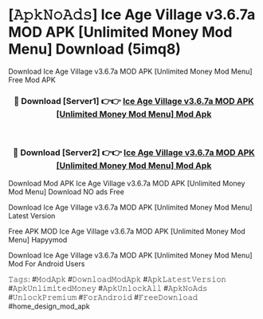 # [𝙰𝚙𝚔𝙽𝚘𝙰𝚍𝚜] Ice Age Village v3.6.7a MOD APK [Unlimited Money Mod Menu] Download (5imq8)
Download Ice Age Village v3.6.7a MOD APK [Unlimited Money Mod Menu] Free Mod APK

<div align="center">
<h3>🔴 Download [Server1] 👉👉 <a href="https://apkcomod.com?title=Ice_Age_Village_v3.6.7a_MOD_APK_[Unlimited_Money_Mod_Menu]">Ice Age Village v3.6.7a MOD APK [Unlimited Money Mod Menu] Mod Apk</a></h3><br>

<h3>🔴 Download [Server2] 👉👉 <a href="https://apkcomod.com?title=Ice_Age_Village_v3.6.7a_MOD_APK_[Unlimited_Money_Mod_Menu]">Ice Age Village v3.6.7a MOD APK [Unlimited Money Mod Menu] Mod Apk</a></h3>
</div>


 Download Mod APK Ice Age Village v3.6.7a MOD APK [Unlimited Money Mod Menu] Download NO ads Free

Download Ice Age Village v3.6.7a MOD APK [Unlimited Money Mod Menu] Latest Version

Free APK MOD Ice Age Village v3.6.7a MOD APK [Unlimited Money Mod Menu] Hapyymod

Download Ice Age Village v3.6.7a MOD APK [Unlimited Money Mod Menu] Mod For Android Users

𝚃𝚊𝚐𝚜: #𝙼𝚘𝚍𝙰𝚙𝚔 #𝙳𝚘𝚠𝚗𝚕𝚘𝚊𝚍𝙼𝚘𝚍𝙰𝚙𝚔 #𝙰𝚙𝚔𝙻𝚊𝚝𝚎𝚜𝚝𝚅𝚎𝚛𝚜𝚒𝚘𝚗 #𝙰𝚙𝚔𝚄𝚗𝚕𝚒𝚖𝚒𝚝𝚎𝚍𝙼𝚘𝚗𝚎𝚢 #𝙰𝚙𝚔𝚄𝚗𝚕𝚘𝚌𝚔𝙰𝚕𝚕 #𝙰𝚙𝚔𝙽𝚘𝙰𝚍𝚜 #𝚄𝚗𝚕𝚘𝚌𝚔𝙿𝚛𝚎𝚖𝚒𝚞𝚖 #𝙵𝚘𝚛𝙰𝚗𝚍𝚛𝚘𝚒𝚍 #𝙵𝚛𝚎𝚎𝙳𝚘𝚠𝚗𝚕𝚘𝚊𝚍 #home_design_mod_apk
